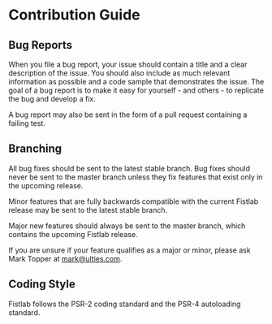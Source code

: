 # Contribution Guide

## Bug Reports

When you file a bug report, your issue should contain a title and a clear description of the issue. You should also include as much relevant information as possible and a code sample that demonstrates the issue. The goal of a bug report is to make it easy for yourself - and others - to replicate the bug and develop a fix.    

A bug report may also be sent in the form of a pull request containing a failing test.

## Branching

All bug fixes should be sent to the latest stable branch. Bug fixes should never be sent to the master branch unless they fix features that exist only in the upcoming release.

Minor features that are fully backwards compatible with the current Fistlab release may be sent to the latest stable branch.

Major new features should always be sent to the master branch, which contains the upcoming Fistlab release.

If you are unsure if your feature qualifies as a major or minor, please ask Mark Topper at mark@ulties.com.

## Coding Style

Fistlab follows the PSR-2 coding standard and the PSR-4 autoloading standard.
